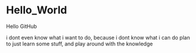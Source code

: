 # Hello_World
Hello GitHub

i dont even know what i want to do, because i dont know what i can do
plan to just learn some stuff, and play around with the knowledge
